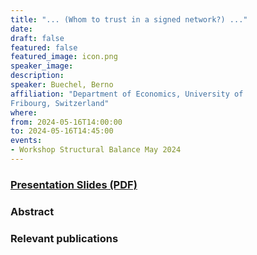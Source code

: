 ```yaml
---
title: "... (Whom to trust in a signed network?) ..."
date:
draft: false
featured: false
featured_image: icon.png
speaker_image:
description:
speaker: Buechel, Berno
affiliation: "Department of Economics, University of
Fribourg, Switzerland" 
where:
from: 2024-05-16T14:00:00
to: 2024-05-16T14:45:00
events:
- Workshop Structural Balance May 2024
---
```


### [Presentation Slides (PDF)](xxx.pdf)


### Abstract


### Relevant publications

